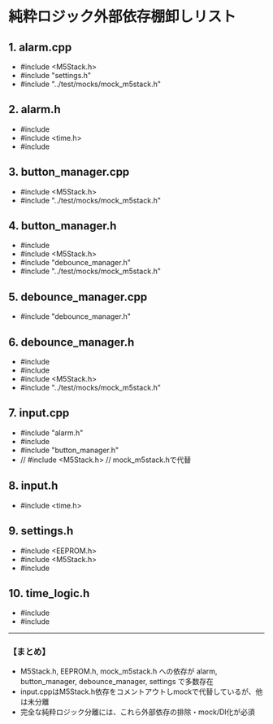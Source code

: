 # 純粋ロジック外部依存棚卸しリスト

## 1. alarm.cpp
- #include <M5Stack.h>
- #include "settings.h"
- #include "../test/mocks/mock_m5stack.h"

## 2. alarm.h
- #include <vector>
- #include <time.h>
- #include <algorithm>

## 3. button_manager.cpp
- #include <M5Stack.h>
- #include "../test/mocks/mock_m5stack.h"

## 4. button_manager.h
- #include <map>
- #include <M5Stack.h>
- #include "debounce_manager.h"
- #include "../test/mocks/mock_m5stack.h"

## 5. debounce_manager.cpp
- #include "debounce_manager.h"

## 6. debounce_manager.h
- #include <map>
- #include <string>
- #include <M5Stack.h>
- #include "../test/mocks/mock_m5stack.h"

## 7. input.cpp
- #include "alarm.h"
- #include <cstdint>
- #include "button_manager.h"
- // #include <M5Stack.h>  // mock_m5stack.hで代替

## 8. input.h
- #include <time.h>

## 9. settings.h
- #include <EEPROM.h>
- #include <M5Stack.h>
- #include <cstdint>

## 10. time_logic.h
- #include <vector>
- #include <ctime>

---

### 【まとめ】
- M5Stack.h, EEPROM.h, mock_m5stack.h への依存が alarm, button_manager, debounce_manager, settings で多数存在
- input.cppはM5Stack.h依存をコメントアウトしmockで代替しているが、他は未分離
- 完全な純粋ロジック分離には、これら外部依存の排除・mock/DI化が必須 